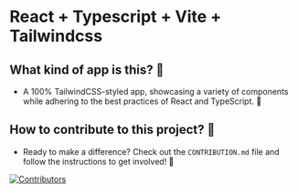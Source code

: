 # React + Typescript + Vite + Tailwindcss
## What kind of app is this? 🤔
* A 100% TailwindCSS-styled app, showcasing a variety of components while adhering to the best practices of React and TypeScript. 🌟

## How to contribute to this project? 🤝
* Ready to make a difference? Check out the `CONTRIBUTION.md` file and follow the instructions to get involved! 🚀


<!-- <h1>Contributors</h1> -->
<!-- <a href="https://github.com/njaina/kombrazy/graphs/contributors">
  <img src="https://contrib.rocks/image?repo=njaina/kombrazy" />
</a> -->
[![Contributors](https://contrib.rocks/image?repo=njaina/kombrazy)](https://github.com/njaina/kombrazy/graphs/contributors)

